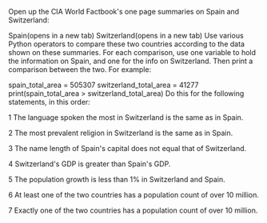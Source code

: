 Open up the CIA World Factbook's one page summaries on Spain and Switzerland:

Spain(opens in a new tab)
Switzerland(opens in a new tab)
Use various Python operators to compare these two countries according to the data shown on these summaries. For each comparison, use one variable to hold the information on Spain, and one for the info on Switzerland. Then print a comparison between the two. For example:

spain_total_area = 505307
switzerland_total_area = 41277
print(spain_total_area > switzerland_total_area)
Do this for the following statements, in this order:

1
The language spoken the most in Switzerland is the same as in Spain.

2
The most prevalent religion in Switzerland is the same as in Spain.

3
The name length of Spain's capital does not equal that of Switzerland.

4
Switzerland's GDP is greater than Spain's GDP.

5
The population growth is less than 1% in Switzerland and Spain.

6
At least one of the two countries has a population count of over 10 million.

7
Exactly one of the two countries has a population count of over 10 million.